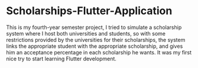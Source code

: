 # Scholarships-Flutter-Application
This is my fourth-year semester project, I tried to simulate a scholarship system where I host both universities and students, so with some restrictions provided by the universities for their scholarships, the system links the appropriate student with the appropriate scholarship, and gives him an acceptance percentage in each scholarship he wants.
It was my first nice try to start learning Flutter development.
